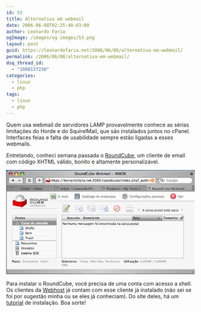 ```yaml
---
id: 53
title: Alternativa em webmail
date: 2006-06-08T02:25:48-03:00
author: Leonardo Faria
ogImage: /images/og-images/53.png
layout: post
guid: https://leonardofaria.net/2006/06/08/alternativa-em-webmail/
permalink: /2006/06/08/alternativa-em-webmail/
dsq_thread_id:
  - "1000137230"
categories:
  - linux
  - php
tags:
  - linux
  - php
---
```

Quem usa webmail de servidores LAMP provavelmente conhece as sérias limitações do Horde e do SquirelMail, que são instalados juntos no cPanel. Interfaces feias e falta de usabilidade sempre estão ligadas a esses webmails.

Entretando, conheci semana passada o [RoundCube](http://www.roundcube.net/), um cliente de email com código XHTML válido, bonito e altamente personalizável.  
<!--more-->

<center>
  <img src="/wp-content/uploads/2006/06/roundcube.jpg" alt="RoundCube no Safari" />
</center>

Para instalar o RoundCube, você precisa de uma conta com acesso a shell. Os clientes da [Webhost](http://www.webhost.com.br) já contam com esse cliente já instalado (não sei se foi por sugestão minha ou se eles já conheciam). Do site deles, há um [tutorial](http://www.hostgeekz.com/guides/cPanel/64/Install_RoundCube_on_cPanel.htm) de instalação. Boa sorte!
